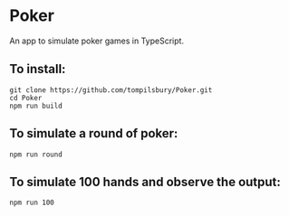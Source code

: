 # Poker
An app to simulate poker games in TypeScript.

## To install:
```
git clone https://github.com/tompilsbury/Poker.git
cd Poker
npm run build
```
## To simulate a round of poker:
`npm run round`
## To simulate 100 hands and observe the output:
`npm run 100`